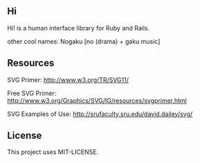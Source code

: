## Hi

Hi! is a human interface library for Ruby and Rails.

other cool names: Nogaku [no (drama) + gaku music]

## Resources

SVG Primer:
  http://www.w3.org/TR/SVG11/

Free SVG Primer:
  http://www.w3.org/Graphics/SVG/IG/resources/svgprimer.html

SVG Examples of Use:
  http://srufaculty.sru.edu/david.dailey/svg/

## License

This project uses MIT-LICENSE.